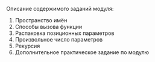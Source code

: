 Описание содержимого заданий модуля:
1. Пространство имён
2. Способы вызова функции
3. Распаковка позиционных параметров
4. Произвольное число параметров
5. Рекурсия
6. Дополнительное практическое задание по модулю
